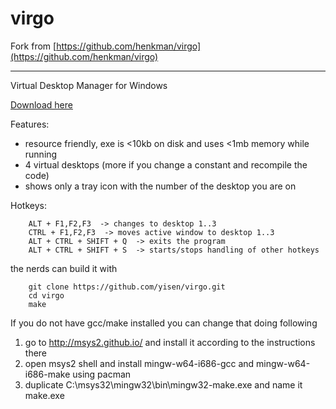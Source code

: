 virgo
=====
Fork from [https://github.com/henkman/virgo](https://github.com/henkman/virgo)

---

Virtual Desktop Manager for Windows

[Download here](https://github.com/yisen/virgo/releases/download/v1.0.0/virgo.exe)

Features:
- resource friendly, exe is <10kb on disk and uses <1mb memory while running
- 4 virtual desktops (more if you change a constant and recompile the code)
- shows only a tray icon with the number of the desktop you are on

Hotkeys:

        ALT + F1,F2,F3  -> changes to desktop 1..3
        CTRL + F1,F2,F3  -> moves active window to desktop 1..3
        ALT + CTRL + SHIFT + Q  -> exits the program
        ALT + CTRL + SHIFT + S  -> starts/stops handling of other hotkeys

the nerds can build it with

        git clone https://github.com/yisen/virgo.git
        cd virgo
        make

If you do not have gcc/make installed you can change that doing following

1. go to http://msys2.github.io/ and install it according to the instructions there
2. open msys2 shell and install mingw-w64-i686-gcc and mingw-w64-i686-make using pacman
3. duplicate C:\msys32\mingw32\bin\mingw32-make.exe and name it make.exe
